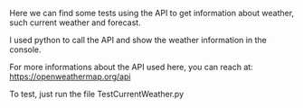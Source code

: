 Here we can find some tests using the API to get information about weather, such current weather and forecast.

I used python to call the API and show the weather information in the console.

For more informations about the API used here, you can reach at: https://openweathermap.org/api

To test, just run the file TestCurrentWeather.py
